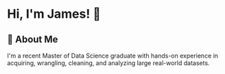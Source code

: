 # Hi, I'm James! 👋

## 🚀 About Me
I'm a recent Master of Data Science 
graduate with hands-on experience in acquiring, wrangling,
cleaning, and analyzing large real-world datasets. 
